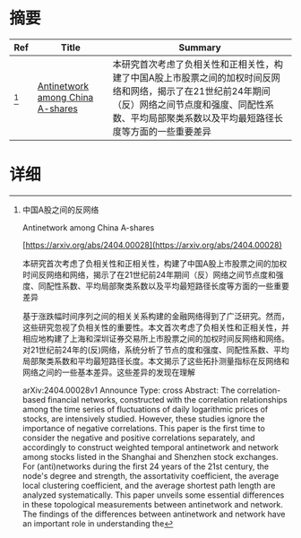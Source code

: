 # 摘要

| Ref | Title | Summary |
| --- | --- | --- |
| [^1] | [Antinetwork among China A-shares](https://arxiv.org/abs/2404.00028) | 本研究首次考虑了负相关性和正相关性，构建了中国A股上市股票之间的加权时间反网络和网络，揭示了在21世纪前24年期间（反）网络之间节点度和强度、同配性系数、平均局部聚类系数以及平均最短路径长度等方面的一些重要差异 |

# 详细

[^1]: 中国A股之间的反网络

    Antinetwork among China A-shares

    [https://arxiv.org/abs/2404.00028](https://arxiv.org/abs/2404.00028)

    本研究首次考虑了负相关性和正相关性，构建了中国A股上市股票之间的加权时间反网络和网络，揭示了在21世纪前24年期间（反）网络之间节点度和强度、同配性系数、平均局部聚类系数以及平均最短路径长度等方面的一些重要差异

    

    基于涨跌幅时间序列之间的相关关系构建的金融网络得到了广泛研究。然而，这些研究忽视了负相关性的重要性。本文首次考虑了负相关性和正相关性，并相应地构建了上海和深圳证券交易所上市股票之间的加权时间反网络和网络。对21世纪前24年的(反)网络，系统分析了节点的度和强度、同配性系数、平均局部聚类系数和平均最短路径长度。本文揭示了这些拓扑测量指标在反网络和网络之间的一些基本差异。这些差异的发现在理解

    arXiv:2404.00028v1 Announce Type: cross  Abstract: The correlation-based financial networks, constructed with the correlation relationships among the time series of fluctuations of daily logarithmic prices of stocks, are intensively studied. However, these studies ignore the importance of negative correlations. This paper is the first time to consider the negative and positive correlations separately, and accordingly to construct weighted temporal antinetwork and network among stocks listed in the Shanghai and Shenzhen stock exchanges. For (anti)networks during the first 24 years of the 21st century, the node's degree and strength, the assortativity coefficient, the average local clustering coefficient, and the average shortest path length are analyzed systematically. This paper unveils some essential differences in these topological measurements between antinetwork and network. The findings of the differences between antinetwork and network have an important role in understanding the 
    

